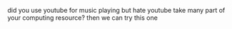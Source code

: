 did you use youtube for music playing but hate youtube take many part of your computing resource? then we can try this one
